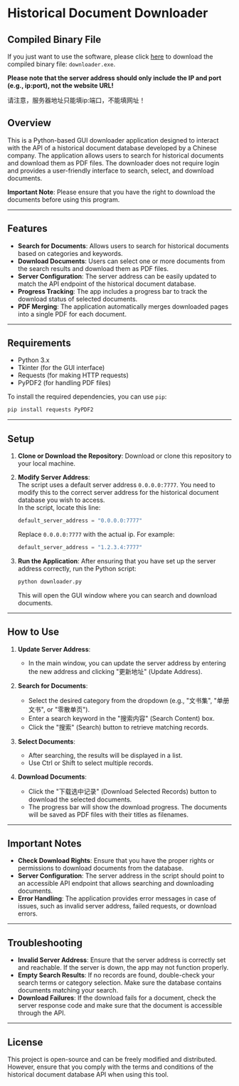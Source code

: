 # Historical Document Downloader

## Compiled Binary File

If you just want to use the software, please click [here](https://github.com/shulinbao/historical-documents-free-downloader/releases/download/test/downloader.exe) to download the compiled binary file: `downloader.exe`.

**Please note that the server address should only include the IP and port (e.g., ip:port), not the website URL!**

请注意，服务器地址只能填ip:端口，不能填网址！

## Overview

This is a Python-based GUI downloader application designed to interact with the API of a historical document database developed by a Chinese company. The application allows users to search for historical documents and download them as PDF files. The downloader does not require login and provides a user-friendly interface to search, select, and download documents.

**Important Note**: Please ensure that you have the right to download the documents before using this program.

---

## Features

- **Search for Documents**: Allows users to search for historical documents based on categories and keywords.
- **Download Documents**: Users can select one or more documents from the search results and download them as PDF files.
- **Server Configuration**: The server address can be easily updated to match the API endpoint of the historical document database.
- **Progress Tracking**: The app includes a progress bar to track the download status of selected documents.
- **PDF Merging**: The application automatically merges downloaded pages into a single PDF for each document.

---

## Requirements

- Python 3.x
- Tkinter (for the GUI interface)
- Requests (for making HTTP requests)
- PyPDF2 (for handling PDF files)

To install the required dependencies, you can use `pip`:

```bash
pip install requests PyPDF2
```

---

## Setup

1. **Clone or Download the Repository**: Download or clone this repository to your local machine.

2. **Modify Server Address**:  
   The script uses a default server address `0.0.0.0:7777`. You need to modify this to the correct server address for the historical document database you wish to access.  
   In the script, locate this line:
   
   ```python
   default_server_address = "0.0.0.0:7777"
   ```

   Replace `0.0.0.0:7777` with the actual ip. For example:

   ```python
   default_server_address = "1.2.3.4:7777"
   ```

3. **Run the Application**:
   After ensuring that you have set up the server address correctly, run the Python script:

   ```bash
   python downloader.py
   ```

   This will open the GUI window where you can search and download documents.

---

## How to Use

1. **Update Server Address**:
   - In the main window, you can update the server address by entering the new address and clicking "更新地址" (Update Address).

2. **Search for Documents**:
   - Select the desired category from the dropdown (e.g., "文书集", "单册文书", or "零散单页").
   - Enter a search keyword in the "搜索内容" (Search Content) box.
   - Click the "搜索" (Search) button to retrieve matching records.

3. **Select Documents**:
   - After searching, the results will be displayed in a list.
   - Use Ctrl or Shift to select multiple records.

4. **Download Documents**:
   - Click the "下载选中记录" (Download Selected Records) button to download the selected documents.
   - The progress bar will show the download progress. The documents will be saved as PDF files with their titles as filenames.

---

## Important Notes

- **Check Download Rights**: Ensure that you have the proper rights or permissions to download documents from the database.
- **Server Configuration**: The server address in the script should point to an accessible API endpoint that allows searching and downloading documents.
- **Error Handling**: The application provides error messages in case of issues, such as invalid server address, failed requests, or download errors.

---

## Troubleshooting

- **Invalid Server Address**: Ensure that the server address is correctly set and reachable. If the server is down, the app may not function properly.
- **Empty Search Results**: If no records are found, double-check your search terms or category selection. Make sure the database contains documents matching your search.
- **Download Failures**: If the download fails for a document, check the server response code and make sure that the document is accessible through the API.

---

## License

This project is open-source and can be freely modified and distributed. However, ensure that you comply with the terms and conditions of the historical document database API when using this tool.

